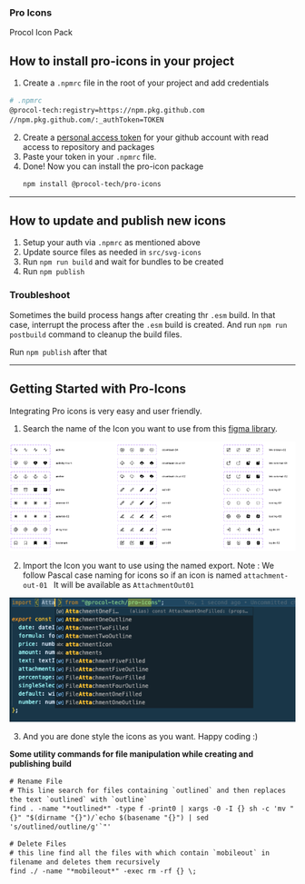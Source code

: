 ### Pro Icons

Procol Icon Pack

## How to install pro-icons in your project

1. Create a `.npmrc` file in the root of your project and add credentials

```bash
# .npmrc
@procol-tech:registry=https://npm.pkg.github.com
//npm.pkg.github.com/:_authToken=TOKEN
```

2. Create a [personal access token](https://docs.github.com/en/enterprise-server@3.4/authentication/keeping-your-account-and-data-secure/creating-a-personal-access-token) for your github account with read access to repository and packages
3. Paste your token in your `.npmrc` file.
4. Done! Now you can install the pro-icon package
   ```bash
   npm install @procol-tech/pro-icons
   ```

---

## How to update and publish new icons

1. Setup your auth via `.npmrc` as mentioned above
2. Update source files as needed in `src/svg-icons`
3. Run `npm run build` and wait for bundles to be created
4. Run `npm publish`

### Troubleshoot

Sometimes the build process hangs after creating thr `.esm` build.
In that case, interrupt the process after the `.esm` build is created. And run `npm run postbuild` command to cleanup the build files.

Run `npm publish` after that

---
## Getting Started with Pro-Icons
Integrating Pro icons is very easy and user friendly.

1. Search the name of the Icon you want to use from this [figma library](https://www.figma.com/file/Ub8jpmLNQZ3pxTrej2du74/Fundamentals?node-id=94-247&t=wCfBIRHyNczM21YO-0).

![figma library](./src//assets/figma.png)

2. Import the Icon you want to use using the named export.
Note : We follow Pascal case naming for icons so if an icon is named ```attachment-out-01 ``` It will be available as ```AttachmentOut01```

![Import ](./src//assets/import.png)

3. And you are done style the icons as you want. Happy coding :)

**Some utility commands for file manipulation while creating and publishing build**

```
# Rename File
# This line search for files containing `outlined` and then replaces the text `outlined` with `outline`
find . -name "*outlined*" -type f -print0 | xargs -0 -I {} sh -c 'mv "{}" "$(dirname "{}")/`echo $(basename "{}") | sed 's/outlined/outline/g'`"'
```

```
# Delete Files
# this line find all the files with which contain `mobileout` in filename and deletes them recursively
find ./ -name "*mobileout*" -exec rm -rf {} \;
```